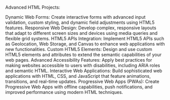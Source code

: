 Advanced HTML Projects:

Dynamic Web Forms: Create interactive forms with advanced input validation, custom styling, and dynamic field adjustments using HTML5 features.
Responsive Web Design: Develop complex, responsive layouts that adapt to different screen sizes and devices using media queries and flexible grid systems.
HTML5 APIs Integration: Implement HTML5 APIs such as Geolocation, Web Storage, and Canvas to enhance web applications with new functionalities.
Custom HTML5 Elements: Design and use custom HTML5 elements and attributes to extend the semantic capabilities of your web pages.
Advanced Accessibility Features: Apply best practices for making websites accessible to users with disabilities, including ARIA roles and semantic HTML.
Interactive Web Applications: Build sophisticated web applications with HTML, CSS, and JavaScript that feature animations, transitions, and real-time updates.
Progressive Web Apps (PWAs): Create Progressive Web Apps with offline capabilities, push notifications, and improved performance using modern HTML techniques.